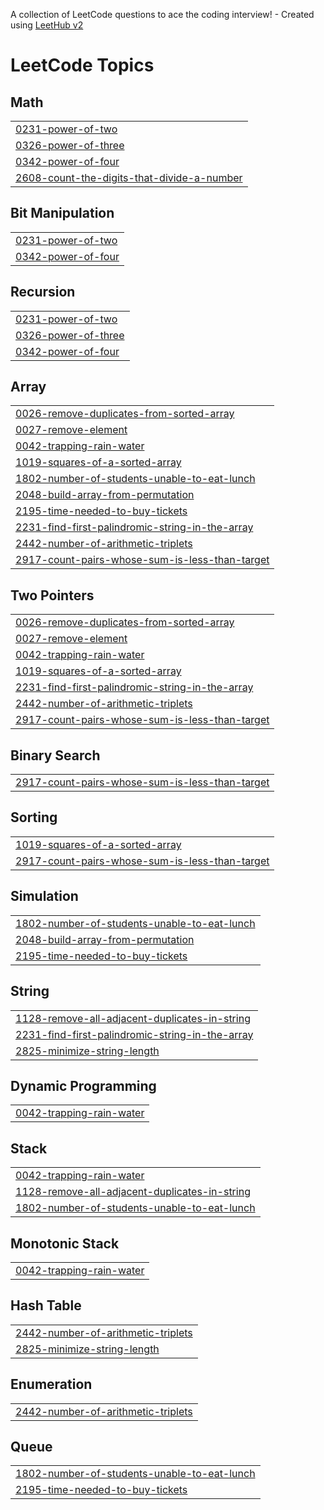 A collection of LeetCode questions to ace the coding interview! - Created using [LeetHub v2](https://github.com/arunbhardwaj/LeetHub-2.0)
<!---LeetCode Topics Start-->
# LeetCode Topics
## Math
|  |
| ------- |
| [0231-power-of-two](https://github.com/udhaya-444/Leetcode/tree/master/0231-power-of-two) |
| [0326-power-of-three](https://github.com/udhaya-444/Leetcode/tree/master/0326-power-of-three) |
| [0342-power-of-four](https://github.com/udhaya-444/Leetcode/tree/master/0342-power-of-four) |
| [2608-count-the-digits-that-divide-a-number](https://github.com/udhaya-444/Leetcode/tree/master/2608-count-the-digits-that-divide-a-number) |
## Bit Manipulation
|  |
| ------- |
| [0231-power-of-two](https://github.com/udhaya-444/Leetcode/tree/master/0231-power-of-two) |
| [0342-power-of-four](https://github.com/udhaya-444/Leetcode/tree/master/0342-power-of-four) |
## Recursion
|  |
| ------- |
| [0231-power-of-two](https://github.com/udhaya-444/Leetcode/tree/master/0231-power-of-two) |
| [0326-power-of-three](https://github.com/udhaya-444/Leetcode/tree/master/0326-power-of-three) |
| [0342-power-of-four](https://github.com/udhaya-444/Leetcode/tree/master/0342-power-of-four) |
## Array
|  |
| ------- |
| [0026-remove-duplicates-from-sorted-array](https://github.com/udhaya-444/Leetcode/tree/master/0026-remove-duplicates-from-sorted-array) |
| [0027-remove-element](https://github.com/udhaya-444/Leetcode/tree/master/0027-remove-element) |
| [0042-trapping-rain-water](https://github.com/udhaya-444/Leetcode/tree/master/0042-trapping-rain-water) |
| [1019-squares-of-a-sorted-array](https://github.com/udhaya-444/Leetcode/tree/master/1019-squares-of-a-sorted-array) |
| [1802-number-of-students-unable-to-eat-lunch](https://github.com/udhaya-444/Leetcode/tree/master/1802-number-of-students-unable-to-eat-lunch) |
| [2048-build-array-from-permutation](https://github.com/udhaya-444/Leetcode/tree/master/2048-build-array-from-permutation) |
| [2195-time-needed-to-buy-tickets](https://github.com/udhaya-444/Leetcode/tree/master/2195-time-needed-to-buy-tickets) |
| [2231-find-first-palindromic-string-in-the-array](https://github.com/udhaya-444/Leetcode/tree/master/2231-find-first-palindromic-string-in-the-array) |
| [2442-number-of-arithmetic-triplets](https://github.com/udhaya-444/Leetcode/tree/master/2442-number-of-arithmetic-triplets) |
| [2917-count-pairs-whose-sum-is-less-than-target](https://github.com/udhaya-444/Leetcode/tree/master/2917-count-pairs-whose-sum-is-less-than-target) |
## Two Pointers
|  |
| ------- |
| [0026-remove-duplicates-from-sorted-array](https://github.com/udhaya-444/Leetcode/tree/master/0026-remove-duplicates-from-sorted-array) |
| [0027-remove-element](https://github.com/udhaya-444/Leetcode/tree/master/0027-remove-element) |
| [0042-trapping-rain-water](https://github.com/udhaya-444/Leetcode/tree/master/0042-trapping-rain-water) |
| [1019-squares-of-a-sorted-array](https://github.com/udhaya-444/Leetcode/tree/master/1019-squares-of-a-sorted-array) |
| [2231-find-first-palindromic-string-in-the-array](https://github.com/udhaya-444/Leetcode/tree/master/2231-find-first-palindromic-string-in-the-array) |
| [2442-number-of-arithmetic-triplets](https://github.com/udhaya-444/Leetcode/tree/master/2442-number-of-arithmetic-triplets) |
| [2917-count-pairs-whose-sum-is-less-than-target](https://github.com/udhaya-444/Leetcode/tree/master/2917-count-pairs-whose-sum-is-less-than-target) |
## Binary Search
|  |
| ------- |
| [2917-count-pairs-whose-sum-is-less-than-target](https://github.com/udhaya-444/Leetcode/tree/master/2917-count-pairs-whose-sum-is-less-than-target) |
## Sorting
|  |
| ------- |
| [1019-squares-of-a-sorted-array](https://github.com/udhaya-444/Leetcode/tree/master/1019-squares-of-a-sorted-array) |
| [2917-count-pairs-whose-sum-is-less-than-target](https://github.com/udhaya-444/Leetcode/tree/master/2917-count-pairs-whose-sum-is-less-than-target) |
## Simulation
|  |
| ------- |
| [1802-number-of-students-unable-to-eat-lunch](https://github.com/udhaya-444/Leetcode/tree/master/1802-number-of-students-unable-to-eat-lunch) |
| [2048-build-array-from-permutation](https://github.com/udhaya-444/Leetcode/tree/master/2048-build-array-from-permutation) |
| [2195-time-needed-to-buy-tickets](https://github.com/udhaya-444/Leetcode/tree/master/2195-time-needed-to-buy-tickets) |
## String
|  |
| ------- |
| [1128-remove-all-adjacent-duplicates-in-string](https://github.com/udhaya-444/Leetcode/tree/master/1128-remove-all-adjacent-duplicates-in-string) |
| [2231-find-first-palindromic-string-in-the-array](https://github.com/udhaya-444/Leetcode/tree/master/2231-find-first-palindromic-string-in-the-array) |
| [2825-minimize-string-length](https://github.com/udhaya-444/Leetcode/tree/master/2825-minimize-string-length) |
## Dynamic Programming
|  |
| ------- |
| [0042-trapping-rain-water](https://github.com/udhaya-444/Leetcode/tree/master/0042-trapping-rain-water) |
## Stack
|  |
| ------- |
| [0042-trapping-rain-water](https://github.com/udhaya-444/Leetcode/tree/master/0042-trapping-rain-water) |
| [1128-remove-all-adjacent-duplicates-in-string](https://github.com/udhaya-444/Leetcode/tree/master/1128-remove-all-adjacent-duplicates-in-string) |
| [1802-number-of-students-unable-to-eat-lunch](https://github.com/udhaya-444/Leetcode/tree/master/1802-number-of-students-unable-to-eat-lunch) |
## Monotonic Stack
|  |
| ------- |
| [0042-trapping-rain-water](https://github.com/udhaya-444/Leetcode/tree/master/0042-trapping-rain-water) |
## Hash Table
|  |
| ------- |
| [2442-number-of-arithmetic-triplets](https://github.com/udhaya-444/Leetcode/tree/master/2442-number-of-arithmetic-triplets) |
| [2825-minimize-string-length](https://github.com/udhaya-444/Leetcode/tree/master/2825-minimize-string-length) |
## Enumeration
|  |
| ------- |
| [2442-number-of-arithmetic-triplets](https://github.com/udhaya-444/Leetcode/tree/master/2442-number-of-arithmetic-triplets) |
## Queue
|  |
| ------- |
| [1802-number-of-students-unable-to-eat-lunch](https://github.com/udhaya-444/Leetcode/tree/master/1802-number-of-students-unable-to-eat-lunch) |
| [2195-time-needed-to-buy-tickets](https://github.com/udhaya-444/Leetcode/tree/master/2195-time-needed-to-buy-tickets) |
<!---LeetCode Topics End-->